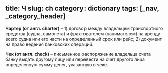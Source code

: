 title: Ч
slug: ch
category: dictionary
tags: [_nav, _category_header]
---

__Чартер (от англ. charter)__ – 1) договор между владельцем транспортного средства (судна, самолета) и фрахтователем (нанимателем) на аренду всего судна или его части на определенный срок или рейс; 2) документ на право ведения банковских операций. 

__Чек (от англ. check)__ – письменное распоряжение владельца счета банку выдать другому лицу или перевести на счет другого лица определенную сумму денег, указанную в чеке.
